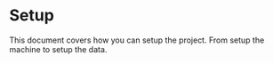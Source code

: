# Setup

This document covers how you can setup the project.
From setup the machine to setup the data. 
